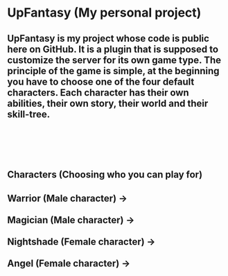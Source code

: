 # UpFantasy (My personal project)

UpFantasy is my project whose code is public here on GitHub.
It is a plugin that is supposed to customize the server for its
own game type. The principle of the game is simple, at the beginning
you have to choose one of the four default characters. Each character
has their own abilities, their own story, their world and their skill-tree.
---

<br><br>
<br><br>

## Characters (Choosing who you can play for)

**Warrior (Male character) ->**
<br><br>
**Magician (Male character) ->**
<br><br>
**Nightshade (Female character) ->**
<br><br>
**Angel (Female character) ->**
---